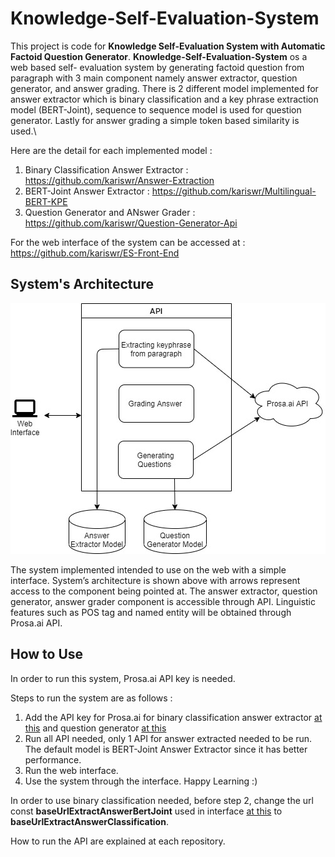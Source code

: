 # Knowledge-Self-Evaluation-System

This project is code for **Knowledge Self-Evaluation System with Automatic Factoid Question Generator**. **Knowledge-Self-Evaluation-System** os a web based self-
evaluation system by generating factoid question from paragraph with 3 main component namely answer extractor, question generator, and answer grading. There is 2 different model implemented for answer extractor which is binary classification and a key phrase extraction model (BERT-Joint), sequence to sequence model is used for question generator. Lastly for answer grading a simple token based similarity is used.\

Here are the detail for each implemented model :
1. Binary Classification Answer Extractor : https://github.com/kariswr/Answer-Extraction
2. BERT-Joint Answer Extractor : https://github.com/kariswr/Multilingual-BERT-KPE
3. Question Generator and ANswer Grader : https://github.com/kariswr/Question-Generator-Api

For the web interface of the system can be accessed at : https://github.com/kariswr/ES-Front-End

## System's Architecture

![System's Architecture](https://github.com/kariswr/Knowledge-Self-Evaluation-System/blob/main/System's%20Architecture.jpg)

The system implemented intended to use on the web with a simple interface. System’s architecture is shown above with arrows represent access to the component being pointed
at. The answer extractor, question generator, answer grader component is accessible through API. Linguistic features such as POS tag and named entity will be obtained through Prosa.ai API.

## How to Use

In order to run this system, Prosa.ai API key is needed.

Steps to run the system are as follows :
1. Add the API key for Prosa.ai for binary classification answer extractor [at this](https://github.com/kariswr/Answer-Extraction/blob/main/src/preprocess/external_pos_ner.py#L6) and question generator [at this](https://github.com/kariswr/Question-Generator-Api/blob/master/src/preprocess/call_external_api.py#L6)
2. Run all API needed, only 1 API for answer extracted needed to be run. The default model is BERT-Joint Answer Extractor since it has better performance.
3. Run the web interface.
4. Use the system through the interface. Happy Learning :)

In order to use binary classification needed, before step 2, change the url const **baseUrlExtractAnswerBertJoint** used in interface [at this](https://github.com/kariswr/ES-Front-End/blob/master/src/components/Home.js#L38) to **baseUrlExtractAnswerClassification**.

How to run the API are explained at each repository. 
